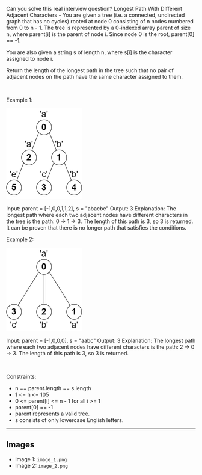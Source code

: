 Can you solve this real interview question? Longest Path With Different Adjacent Characters - You are given a tree (i.e. a connected, undirected graph that has no cycles) rooted at node 0 consisting of n nodes numbered from 0 to n - 1. The tree is represented by a 0-indexed array parent of size n, where parent[i] is the parent of node i. Since node 0 is the root, parent[0] == -1.

You are also given a string s of length n, where s[i] is the character assigned to node i.

Return the length of the longest path in the tree such that no pair of adjacent nodes on the path have the same character assigned to them.

 

Example 1:

![Example 1](./image_1.png)


Input: parent = [-1,0,0,1,1,2], s = "abacbe"
Output: 3
Explanation: The longest path where each two adjacent nodes have different characters in the tree is the path: 0 -> 1 -> 3. The length of this path is 3, so 3 is returned.
It can be proven that there is no longer path that satisfies the conditions. 


Example 2:

![Example 2](./image_2.png)


Input: parent = [-1,0,0,0], s = "aabc"
Output: 3
Explanation: The longest path where each two adjacent nodes have different characters is the path: 2 -> 0 -> 3. The length of this path is 3, so 3 is returned.


 

Constraints:

 * n == parent.length == s.length
 * 1 <= n <= 105
 * 0 <= parent[i] <= n - 1 for all i >= 1
 * parent[0] == -1
 * parent represents a valid tree.
 * s consists of only lowercase English letters.

---

## Images

- Image 1: `image_1.png`
- Image 2: `image_2.png`
